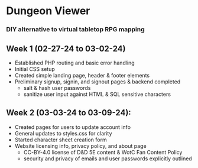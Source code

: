 # Dungeon Viewer
### DIY alternative to virtual tabletop RPG mapping

## Week 1 (02-27-24 to 03-02-24)
* Established PHP routing and basic error handling
* Initial CSS setup
* Created simple landing page, header & footer elements
* Preliminary signup, signin, and signout pages & backend completed
  * salt & hash user passwords
  * sanitize user input against HTML & SQL sensitive characters
## Week 2 (03-03-24 to 03-09-24):
* Created pages for users to update account info
* General updates to styles.css for clarity
* Started character sheet creation form
* Website licensing info, privacy policy, and about page
  * CC-BY-4.0 license of D&D 5E content & WotC Fan Content Policy
  * security and privacy of emails and user passwords explicitly outlined